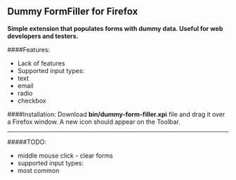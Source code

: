 Dummy FormFiller for Firefox
------

**Simple extension that populates forms with dummy data. 
Useful for web developers and testers.**

####Features:
- Lack of features
- Supported input types:
 - text
 - email
 - radio
 - checkbox

####Installation:
Download **bin/dummy-form-filler.xpi** file and drag it over a Firefox window. A new icon should appear on the Toolbar.
 
---
#####TODO:
- middle mouse click - clear forms
- supported input types:
 - most common
 